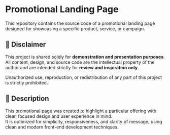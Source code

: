 # Promotional Landing Page

This repository contains the source code of a promotional landing page designed for showcasing a specific product, service, or campaign.

## 📌 Disclaimer

This project is shared solely for **demonstration and presentation purposes**.  
All content, design, and source code are the intellectual property of the author and are intended strictly for **review and inspiration only**.

Unauthorized use, reproduction, or redistribution of any part of this project is strictly prohibited.

## 📝 Description

This promotional page was created to highlight a particular offering with clear, focused design and user experience in mind.  
It is optimized for simplicity, responsiveness, and clarity of message, using clean and modern front-end development techniques.
